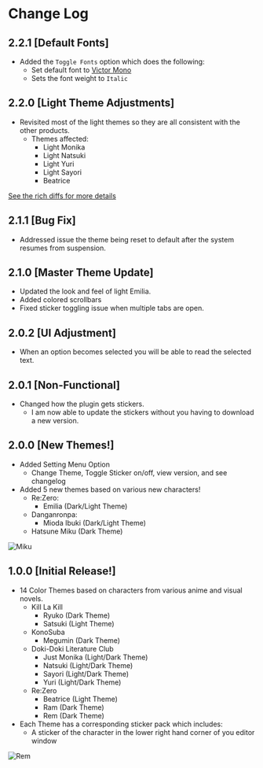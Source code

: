 # Change Log

## 2.2.1 [Default Fonts]

- Added the `Toggle Fonts` option which does the following:
    - Set default font to [Victor Mono](https://rubjo.github.io/victor-mono/)
    - Sets the font weight to `Italic`

## 2.2.0 [Light Theme Adjustments]

- Revisited most of the light themes so they are all consistent with the other products.
  - Themes affected:
    - Light Monika
    - Light Natsuki
    - Light Yuri
    - Light Sayori
    - Beatrice

[See the rich diffs for more details](https://github.com/Unthrottled/doki-theme-hyper/pull/8/files#diff-46b50e9197d1c9d21f7b1edd334837d3)

## 2.1.1 [Bug Fix]

- Addressed issue the theme being reset to default after the system resumes from suspension.

## 2.1.0 [Master Theme Update]

- Updated the look and feel of light Emilia.
- Added colored scrollbars
- Fixed sticker toggling issue when multiple tabs are open.


## 2.0.2 [UI Adjustment]

- When an option becomes selected you will be able to read the selected text.

## 2.0.1 [Non-Functional]

- Changed how the plugin gets stickers. 
    - I am now able to update the stickers without you having to download a new version.
    
## 2.0.0 [New Themes!]

- Added Setting Menu Option
    - Change Theme, Toggle Sticker on/off, view version, and see changelog
- Added 5 new themes based on various new characters!
    - Re:Zero:
        - Emilia (Dark/Light Theme)
    - Danganronpa:
        - Mioda Ibuki (Dark/Light Theme)
    - Hatsune Miku (Dark Theme)

![Miku](https://doki.assets.unthrottled.io/backgrounds/miku.png)

## 1.0.0 [Initial Release!]

- 14 Color Themes based on characters from various anime and visual novels.
  - Kill La Kill
    - Ryuko (Dark Theme)
    - Satsuki (Light Theme)
  - KonoSuba
    - Megumin (Dark Theme)
  - Doki-Doki Literature Club
    - Just Monika (Light/Dark Theme)
    - Natsuki (Light/Dark Theme)
    - Sayori (Light/Dark Theme)
    - Yuri (Light/Dark Theme)
  - Re:Zero
    - Beatrice (Light Theme)
    - Ram (Dark Theme)
    - Rem (Dark Theme)
- Each Theme has a corresponding sticker pack which includes:
  - A sticker of the character in the lower right hand corner of you editor window
  
![Rem](https://doki.assets.unthrottled.io/backgrounds/rem.png)
